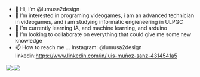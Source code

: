 - 👋 Hi, I’m @lumusa2design
- 👀 I’m interested in programing videogames, i am an advanced technician in videogames, and i am studying informatic engieneering in ULPGC
- 🌱 I’m currently learning IA, and machine learning, and arduino
- 💞️ I’m looking to collaborate on everything that could give me some new knowledge
- 📫 How to reach me ...
Instagram: @lumusa2design
linkedin:https://www.linkedin.com/in/luis-muñoz-sanz-4314541a5

<!---
lumusa2design/lumusa2design is a ✨ special ✨ repository because its `README.md` (this file) appears on your GitHub profile.
You can click the Preview link to take a look at your changes.
--->
<a href="https://github.com/anuraghazra/github-readme-stats">
  <img align="center" src="https://github-readme-stats.vercel.app/api/pin/?username=lumusa2design&repo=github-readme-stats" />
</a>
<a href="https://github.com/anuraghazra/convoychat">
  <img align="center" src="https://github-readme-stats.vercel.app/api/pin/?username=lumusa2design&repo=convoychat" />
</a>
<!--![Top Langs](https://github-readme-stats.vercel.app/api/top-langs/?username=lumusa2design&layout=compact)-->
